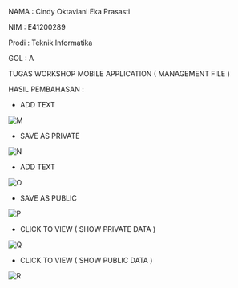 NAMA    : Cindy Oktaviani Eka Prasasti

NIM     : E41200289

Prodi   : Teknik Informatika

GOL     : A

TUGAS WORKSHOP MOBILE APPLICATION ( MANAGEMENT FILE )

HASIL PEMBAHASAN :

- ADD TEXT

![M](https://user-images.githubusercontent.com/80673338/138590144-8aa7db2d-04ae-45a2-ad89-992255500b3f.PNG)

- SAVE AS PRIVATE

![N](https://user-images.githubusercontent.com/80673338/138589889-84ceb0dd-9809-49e1-9258-fe5d742b5ead.PNG)

- ADD TEXT

![O](https://user-images.githubusercontent.com/80673338/138589900-07685f3d-825d-4f9e-9e00-0ac560eb8651.PNG)

- SAVE AS PUBLIC

![P](https://user-images.githubusercontent.com/80673338/138589905-c99015ed-859d-436f-b557-f5d41ec975f8.PNG)

- CLICK TO VIEW ( SHOW PRIVATE DATA )

![Q](https://user-images.githubusercontent.com/80673338/138589906-41fb0808-fa7c-4278-a8f1-542eb137b7c9.PNG)

- CLICK TO VIEW ( SHOW PUBLIC DATA )

![R](https://user-images.githubusercontent.com/80673338/138589910-8a0cc73d-e927-431f-8946-5107d4f5f69f.PNG)



